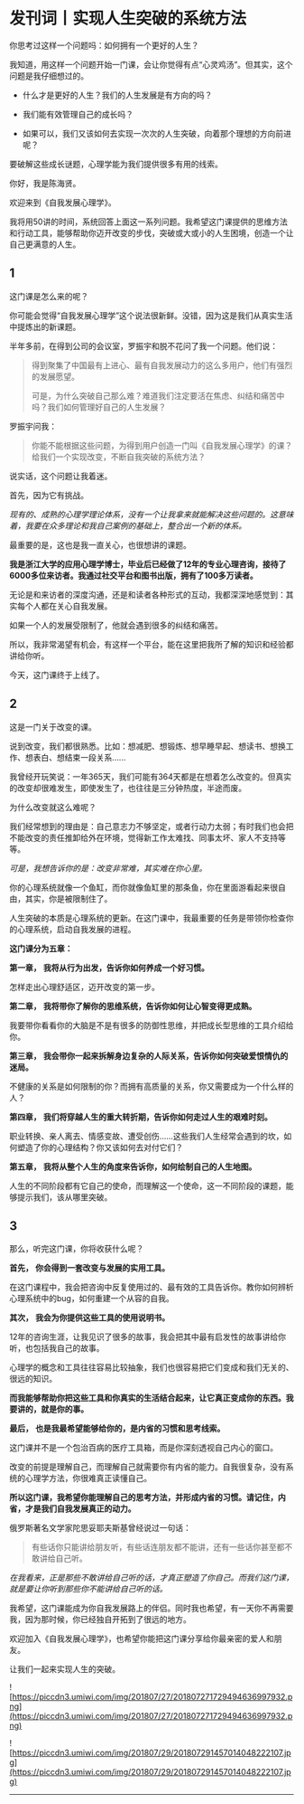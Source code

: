 # 发刊词丨实现人生突破的系统方法

你思考过这样一个问题吗：如何拥有一个更好的人生？

我知道，用这样一个问题开始一门课，会让你觉得有点“心灵鸡汤”。但其实，这个问题是我仔细想过的。

* 什么才是更好的人生？我们的人生发展是有方向的吗？

* 我们能有效管理自己的成长吗？

* 如果可以，我们又该如何去实现一次次的人生突破，向着那个理想的方向前进呢？

要破解这些成长谜题，心理学能为我们提供很多有用的线索。

你好，我是陈海贤。

欢迎来到《自我发展心理学》。

我将用50讲的时间，系统回答上面这一系列问题。我希望这门课提供的思维方法和行动工具，能够帮助你迈开改变的步伐，突破或大或小的人生困境，创造一个让自己更满意的人生。

## 1

这门课是怎么来的呢？

你可能会觉得“自我发展心理学”这个说法很新鲜。没错，因为这是我们从真实生活中提炼出的新课题。

半年多前，在得到公司的会议室，罗振宇和脱不花问了我一个问题。他们说：

> 得到聚集了中国最有上进心、最有自我发展动力的这么多用户，他们有强烈的发展愿望。
> 
> 
> 
> 可是，为什么突破自己那么难？难道我们注定要活在焦虑、纠结和痛苦中吗？我们如何管理好自己的人生发展？

罗振宇问我：

> 你能不能根据这些问题，为得到用户创造一门叫《自我发展心理学》的课？给我们一个实现改变，不断自我突破的系统方法？

说实话，这个问题让我着迷。

首先，因为它有挑战。

 *现有的、成熟的心理学理论体系，没有一个让我拿来就能解决这些问题的。这意味着，我要在众多理论和我自己案例的基础上，整合出一个新的体系。*

最重要的是，这也是我一直关心，也很想讲的课题。

 **我是浙江大学的应用心理学博士，毕业后已经做了12年的专业心理咨询，接待了6000多位来访者。我通过社交平台和图书出版，拥有了100多万读者。**

无论是和来访者的深度沟通，还是和读者各种形式的互动，我都深深地感觉到：其实每个人都在关心自我发展。

如果一个人的发展受限制了，他就会遇到很多的纠结和痛苦。

所以，我非常渴望有机会，有这样一个平台，能在这里把我所了解的知识和经验都讲给你听。

今天，这门课终于上线了。

## 2

这是一门关于改变的课。

说到改变，我们都很熟悉。比如：想减肥、想锻炼、想早睡早起、想读书、想换工作、想表白、想结束一段关系……

我曾经开玩笑说：一年365天，我们可能有364天都是在想着怎么改变的。但真实的改变却很难发生，即使发生了，也往往是三分钟热度，半途而废。

为什么改变就这么难呢？

我们经常想到的理由是：自己意志力不够坚定，或者行动力太弱；有时我们也会把不能改变的责任推卸给外在环境，觉得新工作太难找、同事太坏、家人不支持等等。

 *可是，我想告诉你的是：改变非常难，其实难在你心里。*

你的心理系统就像一个鱼缸，而你就像鱼缸里的那条鱼，你在里面游看起来很自由，其实，你是被限制住了。

人生突破的本质是心理系统的更新。在这门课中，我最重要的任务是带领你检查你的心理系统，启动自我发展的进程。

 **这门课分为五章：**

 **第一章，**  **我将从行为出发，告诉你如何养成一个好习惯。**

怎样走出心理舒适区，迈开改变的第一步。

 **第二章，**  **我将带你了解你的思维系统，告诉你如何让心智变得更成熟。**

我要带你看看你的大脑是不是有很多的防御性思维，并把成长型思维的工具介绍给你。

 **第三章，**  **我会带你一起来拆解身边复杂的人际关系，告诉你如何突破爱恨情仇的迷局。**

不健康的关系是如何限制的你？而拥有高质量的关系，你又需要成为一个什么样的人？

 **第四章，**  **我们将穿越人生的重大转折期，告诉你如何走过人生的艰难时刻。**

职业转换、亲人离去、情感变故、遭受创伤……这些我们人生经常会遇到的坎，如何塑造了你的心理结构？你又该如何去对付它们？

 **第五章，**  **我将从整个人生的角度来告诉你，如何绘制自己的人生地图。**

人生的不同阶段都有它自己的使命，而理解这一个使命，这一不同阶段的课题，能够提示我们，该从哪里突破。

## 3

那么，听完这门课，你将收获什么呢？

 **首先，**  **你会得到一套改变与发展的实用工具。**

在这门课程中，我会把咨询中反复使用过的、最有效的工具告诉你。教你如何辨析心理系统中的bug，如何重建一个从容的自我。

 **其次，**  **我会为你提供这些工具的使用说明书。**

12年的咨询生涯，让我见识了很多的故事，我会把其中最有启发性的故事讲给你听，也包括我自己的故事。

心理学的概念和工具往往容易比较抽象，我们也很容易把它们变成和我们无关的、很远的知识。

 **而我能够帮助你把这些工具和你真实的生活结合起来，让它真正变成你的东西。我要讲的，就是你的事。**

 **最后，**  **也是我最希望能够给你的，是内省的习惯和思考线索。**

这门课并不是一个包治百病的医疗工具箱，而是你深刻透视自己内心的窗口。

改变的前提是理解自己，而理解自己就需要你有内省的能力。自我很复杂，没有系统的心理学方法，你很难真正读懂自己。

 **所以这门课，我希望你能理解自己的思考方法，并形成内省的习惯。请记住，内省，才是我们自我发展真正的动力。**

俄罗斯著名文学家陀思妥耶夫斯基曾经说过一句话：

> 有些话你只能讲给朋友听，有些话连朋友都不能讲，还有一些话你甚至都不敢讲给自己听。

 *在我看来，正是那些不敢讲给自己听的话，才真正塑造了你自己。而我们这门课，就是要让你听到那些你不能讲给自己听的话。*

我希望，这门课能成为你自我发展路上的伴侣。同时我也希望，有一天你不再需要我，因为那时候，你已经独自开拓到了很远的地方。

欢迎加入《自我发展心理学》，也希望你能把这门课分享给你最亲密的爱人和朋友。

让我们一起来实现人生的突破。

![https://piccdn3.umiwi.com/img/201807/27/201807271729494636997932.png](https://piccdn3.umiwi.com/img/201807/27/201807271729494636997932.png)

![https://piccdn3.umiwi.com/img/201807/29/201807291457014048222107.jpg](https://piccdn3.umiwi.com/img/201807/29/201807291457014048222107.jpg)

---
